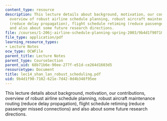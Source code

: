 ```yaml
---
content_type: resource
description: This lecture details about background, motivation, our contributions,
  overview of robust airline schedule planning, robust aircraft maintenance routing
  (reduce delay propagation), flight schedule retiming (reduce passenger missed connections)
  and also about some future research directions.
file: /courses/1-206j-airline-schedule-planning-spring-2003/9b4d1f907102621e7d420d4b348f95ee_lec14_shan_lan_robust_scheduling.pdf
file_type: application/pdf
learning_resource_types:
- Lecture Notes
ocw_type: OCWFile
parent_title: Lecture Notes
parent_type: CourseSection
parent_uid: 68b71b6e-90ee-277f-e51d-ce264d1603d5
resourcetype: Document
title: lec14_shan_lan_robust_scheduling.pdf
uid: 9b4d1f90-7102-621e-7d42-0d4b348f95ee
---
```

This lecture details about background, motivation, our contributions, overview of robust airline schedule planning, robust aircraft maintenance routing (reduce delay propagation), flight schedule retiming (reduce passenger missed connections) and also about some future research directions.

